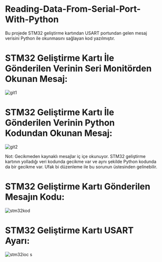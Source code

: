 # Reading-Data-From-Serial-Port-With-Python

Bu projede STM32 geliştirme kartından USART portundan gelen mesaj verisini Python ile okunmasını sağlayan kod yazılmıştır.

# STM32 Geliştirme Kartı İle Gönderilen Verinin Seri Monitörden Okunan Mesaj:
![git1](https://user-images.githubusercontent.com/74931027/158084905-bc255bd5-8358-4322-91bd-35d51508f364.png)

# STM32 Geliştirme Kartı İle Gönderilen Verinin Python Kodundan Okunan Mesaj:
![git2](https://user-images.githubusercontent.com/74931027/158084987-4259b4ed-3810-4154-a085-5c0bc2991474.png)

Not: Gecikmeden kaynaklı mesajlar iç içe okunuyor. STM32 geliştirme kartının yolladığı veri kodunda gecikme var ve aynı şekilde Python kodunda da bir gecikme var. Ufak bi düzenleme ile bu sorunun üstesinden gelinebilir.

# STM32 Geliştirme Kartı Gönderilen Mesajın Kodu:
![stm32kod](https://user-images.githubusercontent.com/74931027/158085426-854d6287-a107-4f29-814c-b4ed50bb65af.png)

# STM32 Geliştirme Kartı USART Ayarı:
![stm32ioc](https://user-images.githubusercontent.com/74931027/158085433-ad24a111-05ea-493a-8418-2bd5a8f6983d.png)
s
